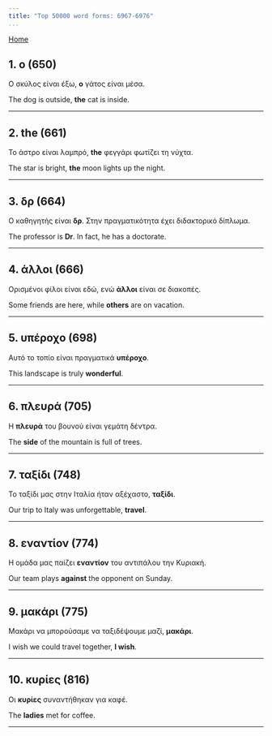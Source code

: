 ```yaml
---
title: "Top 50000 word forms: 6967-6976"
...
```


[Home](./) 

## 1. o (650)

Ο σκύλος είναι έξω, **o** γάτος είναι μέσα.  

The dog is outside, **the** cat is inside.

---

## 2. the (661)

Το άστρο είναι λαμπρό, **the** φεγγάρι φωτίζει τη νύχτα.

The star is bright, **the** moon lights up the night.

---

## 3. δρ (664)

Ο καθηγητής είναι **δρ**. Στην πραγματικότητα έχει διδακτορικό δίπλωμα.  

The professor is **Dr**. In fact, he has a doctorate.

---

## 4. άλλοι (666)

Ορισμένοι φίλοι είναι εδώ, ενώ **άλλοι** είναι σε διακοπές.  

Some friends are here, while **others** are on vacation.

---

## 5. υπέροχο (698)

Αυτό το τοπίο είναι πραγματικά **υπέροχο**.  

This landscape is truly **wonderful**.

---

## 6. πλευρά (705)

Η **πλευρά** του βουνού είναι γεμάτη δέντρα.  

The **side** of the mountain is full of trees.

---

## 7. ταξίδι (748)

Το ταξίδι μας στην Ιταλία ήταν αξέχαστο, **ταξίδι**.  

Our trip to Italy was unforgettable, **travel**.

---

## 8. εναντίον (774)

Η ομάδα μας παίζει **εναντίον** του αντιπάλου την Κυριακή.

Our team plays **against** the opponent on Sunday.

---

## 9. μακάρι (775)

Μακάρι να μπορούσαμε να ταξιδέψουμε μαζί, **μακάρι**.  

I wish we could travel together, **I wish**.

---

## 10. κυρίες (816)

Οι **κυρίες** συναντήθηκαν για καφέ.

The **ladies** met for coffee.

---

